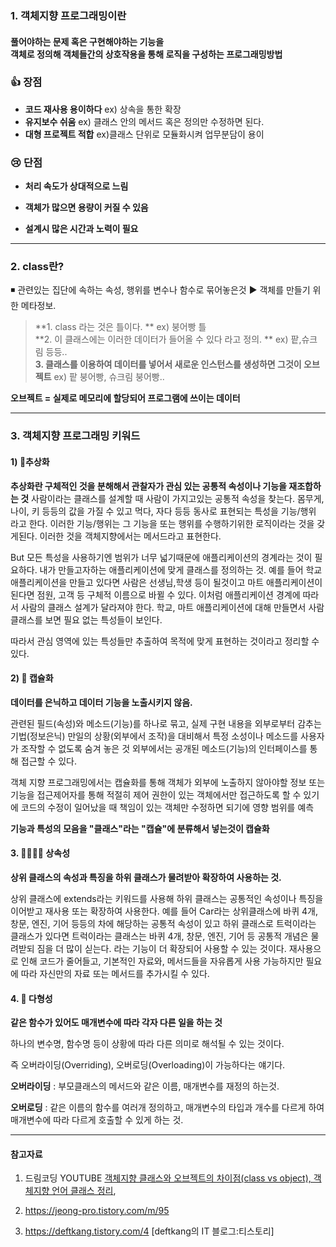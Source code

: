 ### 1.  객체지향 프로그래밍이란

#### 풀어야하는 문제 혹은 구현해야하는 기능을 <br/>객체로 정의해 객체들간의 상호작용을 통해 로직을 구성하는 프로그래밍방법

### 👍 장점
- **코드 재사용 용이하다**
	ex) 상속을 통한 확장
- **유지보수 쉬움**
	ex) 클래스 안의 메서드 혹은 정의만 수정하면 된다.
- **대형 프로젝트 적합**
	ex)클래스 단위로 모듈화시켜 업무분담이 용이
    
### 😢 단점
- **처리 속도가 상대적으로 느림**

- **객체가 많으면 용량이 커질 수 있음**

- **설계시 많은 시간과 노력이 필요**
****
### 2. class란?

◾ 관련있는 집단에 속하는 속성, 행위를 변수나 함수로 묶어놓은것 ▶ 객체를 만들기 위한 메타정보.

>**1. class 라는 것은 틀이다. **
ex) 붕어빵 틀	
>**2. 이 클래스에는 이러한 데이터가 들어올 수 있다 라고 정의. **
ex) 팥,슈크림 등등..	
>**3. 클래스를 이용하여 데이터를 넣어서 새로운 인스턴스를 생성하면 그것이 오브젝트**
 ex) 팥 붕어빵, 슈크림 붕어빵..
 
 **오브젝트 = 실제로 메모리에 할당되어 프로그램에 쓰이는 데이터**
 ****
 ### 3. 객체지향 프로그래밍 키워드
 
#### 1) 💙추상화
 **추상화란 구체적인 것을 분해해서 관찰자가 관심 있는 공통적 속성이나 기능을 재조합하는 것**
사람이라는 클래스를 설계할 때 사람이 가지고있는 공통적 속성을 찾는다.
몸무게, 나이, 키 등등의 값을 가질 수 있고 먹다, 자다 등등 동사로 표현되는 특성을 기능/행위 라고 한다.
이러한 기능/행위는 그 기능을 또는 행위를 수행하기위한 로직이라는 것을 갖게된다.
이러한 것을 객체지향에서는 메서드라고 표현한다.

But 모든 특성을 사용하기엔 범위가 너무 넓기때문에 애플리케이션의 경계라는 것이 필요하다.
내가 만들고자하는 애플리케이션에 맞게 클래스를 정의하는 것.
예를 들어 학교 애플리케이션을 만들고 있다면 사람은 선생님,학생 등이 될것이고 마트 애플리케이션이 된다면 점원, 고객 등 구체적 이름으로 바뀔 수 있다. 이처럼 애플리케이션 경계에 따라서 사람의 클래스 설계가 달라져야 한다.
학교, 마트 애플리케이션에 대해 만들면서 사람 클래스를 보면 필요 없는 특성들이 보인다.

따라서 관심 영역에 있는 특성들만 추출하여 목적에 맞게 표현하는 것이라고 정리할 수 있다.

#### 2) 💊 캡슐화

**데이터를 은닉하고 데이터 기능을 노출시키지 않음.**

관련된 필드(속성)와 메소드(기능)를 하나로 묶고, 실제 구현 내용을 외부로부터 감추는 기법(정보은닉)
만일의 상황(외부에서 조작)을 대비해서 특정 소성이나 메소드를 사용자가 조작할 수 없도록 숨겨 놓은 것
외부에서는 공개된 메소드(기능)의 인터페이스를 통해 접근할 수 있다.

객체 지향 프로그래밍에서는 캡슐화를 통해 객체가 외부에 노출하지 않아야할 정보 또는 기능을 접근제어자를 통해 적절히 제어 권한이 있는 객체에서만 접근하도록 할 수 있기에 코드의 수정이 일어났을 때 책임이 있는 객체만 수정하면 되기에 영향 범위를 예측

**기능과 특성의 모음을 "클래스"라는 "캡슐"에 분류해서 넣는것이 캡슐화**

#### 3. 👨‍👩‍👧‍👧 상속성
**상위 클래스의 속성과 특징을 하위 클래스가 물려받아 확장하여 사용하는 것.**

상위 클래스에 extends라는 키워드를 사용해 하위 클래스는 공통적인 속성이나 특징을 이어받고 재사용 또는 확장하여 사용한다.
예를 들어 Car라는 상위클래스에 바퀴 4개, 창문, 엔진, 기어 등등의 차에 해당하는 공통적 속성이 있고 하위 클래스로 트럭이라는 클래스가 있다면
트럭이라는 클래스는 바퀴 4개, 창문, 엔진, 기어 등 공통적 개념은 물려받되 짐을 더 많이 싣는다. 라는 기능이 더 확장되어 사용할 수 있는 것이다.
재사용으로 인해 코드가 줄어들고, 기본적인 자료와, 메서드들을 자유롭게 사용 가능하지만 필요에 따라 자신만의 자료 또는 메서드를 추가시킬 수 있다.


#### 4. 🎹 다형성

**같은 함수가 있어도 매개변수에 따라 각자 다른 일을 하는 것**

하나의 변수명, 함수명 등이 상황에 따라 다른 의미로 해석될 수 있는 것이다.

즉 오버라이딩(Overriding), 오버로딩(Overloading)이 가능하다는 얘기다.

**오버라이딩** : 부모클래스의 메서드와 같은 이름, 매개변수를 재정의 하는것.

**오버로딩** : 같은 이름의 함수를 여러개 정의하고, 매개변수의 타입과 개수를 다르게 하여 매개변수에 따라 다르게 호출할 수 있게 하는 것.

---

#### 참고자료

1. 드림코딩 YOUTUBE  [객체지향 클래스와 오브젝트의 차이점(class vs object), 객체지향 언어 클래스 정리](https://youtu.be/_DLhUBWsRtw),

2. https://jeong-pro.tistory.com/m/95

3. https://deftkang.tistory.com/4 [deftkang의 IT 블로그:티스토리]

